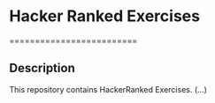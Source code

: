 # Hacker Ranked Exercises
=========================

## Description
This repository contains HackerRanked Exercises. 
(...)
